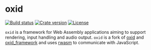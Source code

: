 # oxid

[![Build status](https://github.com/rellfy/oxid/workflows/Build/badge.svg)](https://github.com/rellfy/oxid/actions)
[![Crate version](https://img.shields.io/crates/v/oxid.svg)](https://crates.io/crates/oxid)
[![License](https://img.shields.io/badge/License-MIT-blue.svg)](https://github.com/rellfy/oxid/blob/master/LICENSE)

`oxid` is a framework for Web Assembly applications aiming to support rendering, input handling and audio output.
`oxid` is a fork of [oxid](https://github.com/not-fl3/oxid) and [oxid_framework](https://github.com/not-fl3/oxid_framework) and uses [rwasm](https://github.com/rellfy/rwasm) to communicate with JavaScript.